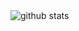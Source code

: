 <picture decoding="async" loading="lazy">
  <source media="(prefers-color-scheme: light)" srcset="./test_2.png">
  <source media="(prefers-color-scheme: dark)" srcset="./test.png">
  <img alt="github stats" src="https://pixel-profile.vercel.app/api/github-stats?username=LuciNyan&screen_effect=false&theme=fuji&hide=avatar&dithering=true">
</picture>
